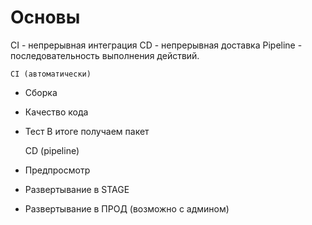 # Основы
CI - непрерывная интеграция
CD - непрерывная доставка
Pipeline - последовательность выполнения действий.

    CI (автоматически)
- Сборка
- Качество кода
- Тест
В итоге получаем пакет

    СD (pipeline)
- Предпросмотр
- Развертывание в STAGE
- Развертывание в ПРОД (возможно с админом)